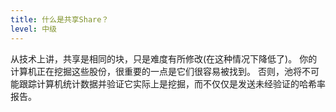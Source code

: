 ```yaml
---
title: 什么是共享Share？
level: 中级
---
```


从技术上讲，共享是相同的块，只是难度有所修改(在这种情况下降低了)。 你的计算机正在挖掘这些股份，很重要的一点是它们很容易被找到。 否则，池将不可能跟踪计算机统计数据并验证它实际上是挖掘，而不仅仅是发送未经验证的哈希率报告。